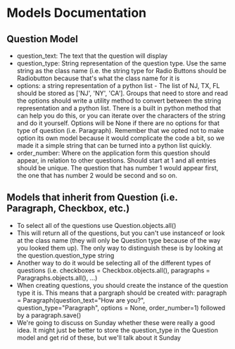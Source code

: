 # Models Documentation

## Question Model
- question_text: The text that the question will display
- question_type: String representation of the question type. Use the same string as the class name (i.e. the string type for Radio Buttons should be Radiobutton because that's what the class name for it is
-  options: a string representation of a python list - The list of NJ, TX, FL should be stored as ['NJ', 'NY', 'CA']. Groups that need to store and read the options should write a utility method to convert between the string representation and a python list. There is a built in python method that can help you do this, or you can iterate over the characters of the string and do it yourself. Options will be None if there are no options for that type of question (i.e. Paragraph). Remember that we opted not to make option its own model because it would complicate the code a bit, so we made it a simple string that can be turned into a python list quickly.
-  order_number: Where on the application form this question should appear, in relation to other questions. Should start at 1 and all entries should be unique. The question that has number 1 would appear first, the one that has number 2 would be second and so on.

## Models that inherit from Question (i.e. Paragraph, Checkbox, etc.)
- To select all of the questions use Question.objects.all()
- This will return all of the questions, but you can't use instanceof or look at the class name (they will only be Question type because of the way you looked them up). The only way to distinguish these is by looking at the question.question_type string
- Another way to do it would be selecting all of the different types of questions (i.e. checkboxes = Checkbox.objects.all(), paragraphs = Paragraphs.objects.all(), ...)
- When creating questions, you should create the instance of the question type it is. This means that a pargraph should be created with:  paragraph = Paragraph(question_text="How are you?", question_type="Paragraph", options = None, order_number=1) followed by a paragraph.save()
- We're going to discuss on Sunday whether these were really  a good idea. It might just be better to store the question_type in the Question model and get rid of these, but we'll talk about it Sunday
